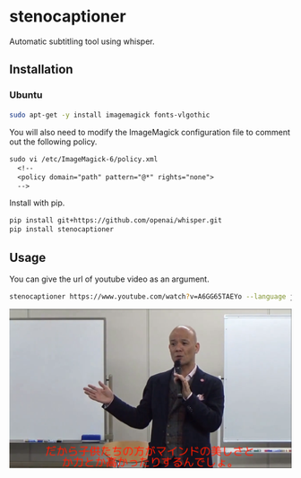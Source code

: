 # stenocaptioner

Automatic subtitling tool using whisper.

## Installation

### Ubuntu

```sh
sudo apt-get -y install imagemagick fonts-vlgothic
```

You will also need to modify the ImageMagick configuration file to comment out the following policy.

```
sudo vi /etc/ImageMagick-6/policy.xml
  <!--
  <policy domain="path" pattern="@*" rights="none">
  -->
```

Install with pip.

```sh
pip install git+https://github.com/openai/whisper.git
pip install stenocaptioner
```

## Usage

You can give the url of youtube video as an argument.

```sh
stenocaptioner https://www.youtube.com/watch?v=A6GG65TAEYo --language ja --text-color red
```

![demo](assets/demo.png)
